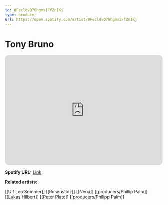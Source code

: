 ```yaml
---
id: 0FecldvQ7GhgmxIFfZnIKj
type: producer
url: https://open.spotify.com/artist/0FecldvQ7GhgmxIFfZnIKj
---
```

# Tony Bruno

<iframe style="border-radius:12px" src="https://open.spotify.com/embed/artist/0FecldvQ7GhgmxIFfZnIKj" width="100%" height="352" frameBorder="0" allowfullscreen="" allow="autoplay; clipboard-write; encrypted-media; fullscreen; picture-in-picture" loading="lazy"></iframe>

**Spotify URL:** [Link](https://open.spotify.com/artist/0FecldvQ7GhgmxIFfZnIKj)

**Related artists:**

[[Ulf Leo Sommer]]
[[Rosenstolz]]
[[Nena]]
[[producers/Phillip Palm]]
[[Lukas Hilbert]]
[[Peter Plate]]
[[producers/Philipp Palm]]
